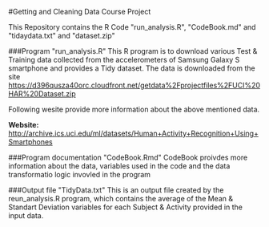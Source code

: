 #Getting and Cleaning Data Course Project

This Repository contains the R Code "run_analysis.R", "CodeBook.md" and "tidaydata.txt" and "dataset.zip"


###Program "run_analysis.R"
This R program is to download various Test & Training data collected from the accelerometers of Samsung Galaxy S smartphone and provides a Tidy dataset. The data is downloaded from the site https://d396qusza40orc.cloudfront.net/getdata%2Fprojectfiles%2FUCI%20HAR%20Dataset.zip

  Following wesite provide more information about the above mentioned data.
  
  **Website:** http://archive.ics.uci.edu/ml/datasets/Human+Activity+Recognition+Using+Smartphones


###Program documentation "CodeBook.Rmd"
  CodeBook proivdes more information about the data, variables used in the code and the data transformatio logic invovled in the program


###Output file "TidyData.txt"
  This is an output file created by the reun_analysis.R program, which contains the average of the Mean & Standart Deviation variables for each Subject & Activity provided in the input data.